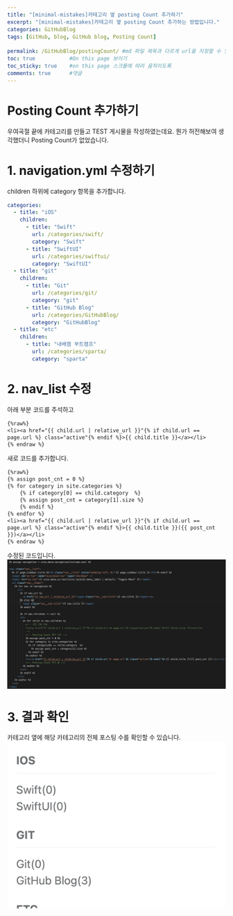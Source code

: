 ```yaml
---
title: "[minimal-mistakes]카테고리 옆 posting Count 추가하기"
excerpt: "[minimal-mistakes]카테고리 옆 posting Count 추가하는 방법입니다."
categories: GitHubBlog
tags: [GitHub, blog, GitHub blog, Posting Count]

permalink: /GitHubBlog/postingCount/ #md 파일 제목과 다르게 url을 지정할 수 있음, 미지정 시 md 파일 명으로 따라감   
toc: true           #On this page 보이기 
toc_sticky: true    #on this page 스크롤에 따라 움직이도록 
comments: true      #댓글
--- 
```


# Posting Count 추가하기 
우여곡절 끝에 카테고리를 만들고 TEST 게시물을 작성하였는데요. 뭔가 허전해보여 생각했더니 Posting Count가 없었습니다. 

# 1. navigation.yml 수정하기 
children 하위에 category 항목을 추가합니다. 
``` yml
categories:
  - title: "iOS"    
    children: 
      - title: "Swift"
        url: /categories/swift/       
        category: "Swift"
      - title: "SwiftUI"
        url: /categories/swiftui/ 
        category: "SwiftUI"
  - title: "git" 
    children:
      - title: "Git"
        url: /categories/git/
        category: "git"
      - title: "GitHub Blog"
        url: /categories/GitHubBlog/
        category: "GitHubBlog"
  - title: "etc"
    children:
      - title: "내배캠 부트캠프"
        url: /categories/sparta/
        category: "sparta"
```

# 2. nav_list 수정 
아래 부분 코드를 주석하고  
```
{%raw%}
<li><a href="{{ child.url | relative_url }}"{% if child.url == page.url %} class="active"{% endif %}>{{ child.title }}</a></li> 
{% endraw %}
```
새로 코드를 추가합니다. 
```
{%raw%}
{% assign post_cnt = 0 %}
{% for category in site.categories %}
    {% if category[0] == child.category  %}
    {% assign post_cnt = category[1].size %}
    {% endif %}
{% endfor %}
<li><a href="{{ child.url | relative_url }}"{% if child.url == page.url %} class="active"{% endif %}>{{ child.title }}({{ post_cnt }})</a></li>
{% endraw %}
```

수정된 코드입니다. 
![](/assets/images/categories/githubblog/2024-03-04-postingCount.png)

# 3. 결과 확인 
카테고리 옆에 해당 카테고리의 전체 포스팅 수를 확인할 수 있습니다.  
![](/assets/images/categories/githubblog/2024-03-04-postingCountResult.png)

